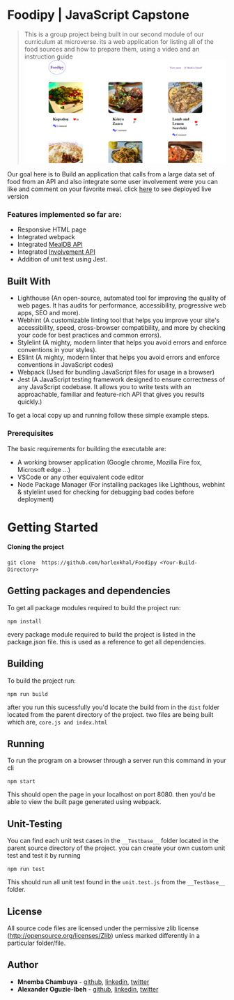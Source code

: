 # Foodipy | JavaScript Capstone

> This is a group project being built in our second module of our curriculum at microverse. its a web application for listing all of the food sources and how to prepare them, using a video and an instruction guide
![screenshot](branding/demo.png)

Our goal here is to Build an application that calls from a large data set of food from an API and also integrate some user involvement were you can like and comment on your favorite meal. click [here](https://harlexkhal.github.io/Foodipy/) to see deployed live version

### Features implemented so far are:

- Responsive HTML page
- Integrated webpack
- Integrated [MealDB API](https://www.themealdb.com/api.php)
- Integrated [Involvement API](https://www.notion.so/Involvement-API-869e60b5ad104603aa6db59e08150270)
- Addition of unit test using Jest.

## Built With

- Lighthouse (An open-source, automated tool for improving the quality of web pages. It has audits for performance, accessibility, progressive web apps, SEO and more).
- Webhint (A customizable linting tool that helps you improve your site's accessibility, speed, cross-browser compatibility, and more by checking your code for best practices and common errors).
- Stylelint (A mighty, modern linter that helps you avoid errors and enforce conventions in your styles).
- ESlint (A mighty, modern linter that helps you avoid errors and enforce conventions in JavaScript codes)
- Webpack (Used for bundling JavaScript files for usage in a browser)
- Jest (A JavaScript testing framework designed to ensure correctness of any JavaScript codebase. It allows you to write tests with an approachable, familiar and feature-rich API that gives you results quickly.)

To get a local copy up and running follow these simple example steps.

### Prerequisites

The basic requirements for building the executable are:

- A working browser application (Google chrome, Mozilla Fire fox, Microsoft edge ...)
- VSCode or any other equivalent code editor
- Node Package Manager (For installing packages like Lighthous, webhint & stylelint used for checking for debugging bad codes before deployment)

# Getting Started

#### Cloning the project

```
git clone  https://github.com/harlexkhal/Foodipy <Your-Build-Directory>
```

## Getting packages and dependencies
To get all package modules required to build the project run:
```
npm install
```
every package module required to build the project is listed in the package.json file. this is used as a reference to get all dependencies.

## Building 

To build the project run:
```
npm run build
```
after you run this sucessfully you'd locate the build from in the ```dist``` folder located from the parent directory of the project. two files are being built which are, ```core.js and index.html```

## Running

To run the program on a browser through a server run this command in your cli
```
npm start
```
This should open the page in your localhost on port 8080. then you'd be able to view the built page generated using webpack.

## Unit-Testing

You can find each unit test cases in the ```__Testbase__``` folder located in the parent source directory of the project. you can create your own custom unit test and test it by running
```
npm run test
```
This should run all unit test found in the ```unit.test.js``` from the ```__Testbase__``` folder.

## License

All source code files are licensed under the permissive zlib license
(http://opensource.org/licenses/Zlib) unless marked differently in a particular folder/file.

## Author
- **Mnemba Chambuya** -  [github](https://github.com/mnekx), [linkedin](https://linkedin.com/in/mnemba-chambuya), [twitter](https://twitter.com/MnembaChambuya)
- **Alexander Oguzie-Ibeh** - [github](https://github.com/harlexkhal), [linkedin](https://www.linkedin.com/in/alexander-oguzie-ibeh-776814164), [twitter](https://twitter.com/harlexkhal)
